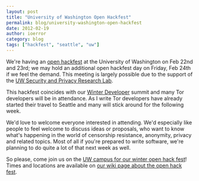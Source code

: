 ```yaml
---
layout: post
title: "University of Washington Open Hackfest"
permalink: blog/university-washington-open-hackfest
date: 2012-02-19
author: ioerror
category: blog
tags: ["hackfest", "seattle", "uw"]
---
```


We're having an [open hackfest](https://trac.torproject.org/projects/tor/wiki/org/meetings/2012SeattleHackfest) at the University of Washington on Feb 22nd and 23rd; we may hold an additional open hackfest day on Friday, Feb 24th if we feel the demand. This meeting is largely possible due to the support of the [UW Security and Privacy Research Lab](http://seclab.cs.washington.edu/).

This hackfest coincides with our [Winter Developer](https://trac.torproject.org/projects/tor/wiki/org/meetings/2012WinterDevMeeting) summit and many Tor developers will be in attendance. As I write Tor developers have already started their travel to Seattle and many will stick around for the following week.

We'd love to welcome everyone interested in attending. We'd especially like people to feel welcome to discuss ideas or proposals, who want to know what's happening in the world of censorship resistance, anonymity, privacy and related topics. Most of all if you're prepared to write software, we're planning to do quite a lot of that next week as well.

So please, come join us on the [UW campus for our winter open hack fest](https://trac.torproject.org/projects/tor/wiki/org/meetings/2012SeattleHackfest)! Times and locations are available on [our wiki page about the open hack fest](https://trac.torproject.org/projects/tor/wiki/org/meetings/2012SeattleHackfest).

